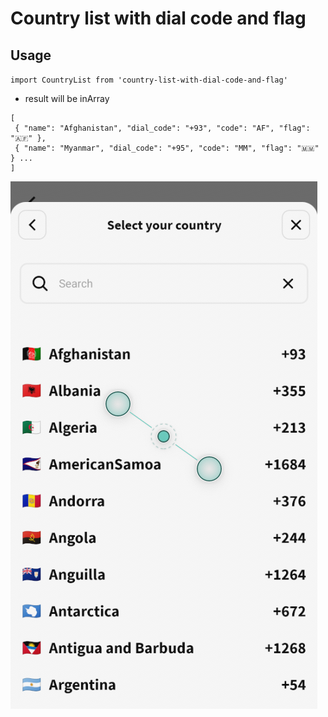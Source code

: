 # Country list with dial code and flag

## Usage

`import CountryList from 'country-list-with-dial-code-and-flag'`

- result will be inArray

```
[
 { "name": "Afghanistan", "dial_code": "+93", "code": "AF", "flag": "🇦🇫" },
 { "name": "Myanmar", "dial_code": "+95", "code": "MM", "flag": "🇲🇲" } ...
]
```

![Country List with flag and dial code](image.png)
